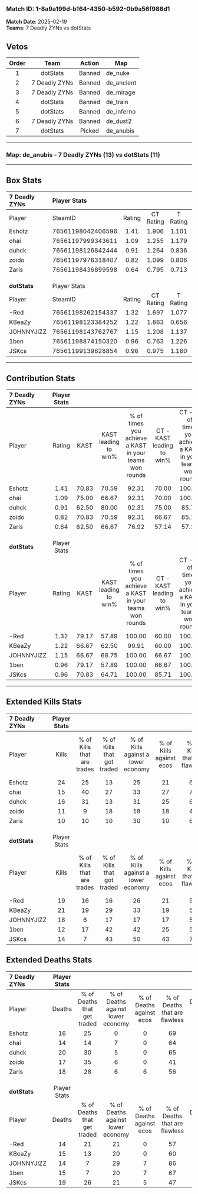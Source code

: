 ### Match ID: 1-8a9a199d-b164-4350-b592-0b9a56f986d1  
**Match Date**: 2025-02-19  
**Teams**: 7 Deadly ZYNs vs dotStats  

## Vetos  

| Order | Team | Action | Map |
| :---: | :--: | :----: | --- |
| 1 | dotStats | Banned | de_nuke |
| 2 | 7 Deadly ZYNs | Banned | de_ancient |
| 3 | 7 Deadly ZYNs | Banned | de_mirage |
| 4 | dotStats | Banned | de_train |
| 5 | dotStats | Banned | de_inferno |
| 6 | 7 Deadly ZYNs | Banned | de_dust2 |
| 7 | dotStats | Picked | de_anubis |

---  

### **Map**: de_anubis - 7 Deadly ZYNs (13) vs dotStats (11)  
---  

## Box Stats  

| **7 Deadly ZYNs** | Player Stats      |        |           |          |       |      |       |         |        |      |     |
| :- | :- | :-: | :-: | :-: | :-: | :-: | :-: | :-: | :-: | :-: | :-: |
| Player            | SteamID           | Rating | CT Rating | T Rating | KAST  | ADR  | Kills | Assists | Deaths | K/D  | HS% |
| Eshotz            | 76561198042406596 |  1.41  |   1.906   |  1.101   | 70.83 | 96.6 |  24   |    4    |   16   | 1.50 | 58  |
| ohai              | 76561197999343611 |  1.09  |   1.255   |  1.179   | 75.00 | 69.3 |  15   |    7    |   14   | 1.07 | 53  |
| duhck             | 76561198126842444 |  0.91  |   1.264   |  0.836   | 62.50 | 76.0 |  16   |    5    |   20   | 0.80 | 56  |
| zoido             | 76561197976318407 |  0.82  |   1.099   |  0.806   | 70.83 | 60.4 |  11   |    6    |   17   | 0.65 | 72  |
| Zaris             | 76561198436899598 |  0.64  |   0.795   |  0.713   | 62.50 | 46.2 |  10   |    4    |   18   | 0.56 | 80  |
|                   |                   |        |           |          |       |      |       |         |        |      |     |
|                   |                   |        |           |          |       |      |       |         |        |      |     |
|                   |                   |        |           |          |       |      |       |         |        |      |     |
| **dotStats**      | Player Stats      |        |           |          |       |      |       |         |        |      |     |
| Player            | SteamID           | Rating | CT Rating | T Rating | KAST  | ADR  | Kills | Assists | Deaths | K/D  | HS% |
| -Red              | 76561198262154337 |  1.32  |   1.697   |  1.077   | 79.17 | 88.3 |  19   |    6    |   14   | 1.36 | 68  |
| KBeaZy            | 76561198123384252 |  1.22  |   1.863   |  0.656   | 66.67 | 69.8 |  21   |    5    |   15   | 1.40 | 19  |
| JOHNNYJIZZ        | 76561198143762767 |  1.15  |   1.208   |  1.137   | 66.67 | 78.8 |  18   |    3    |   14   | 1.29 | 38  |
| 1ben              | 76561198874150320 |  0.96  |   0.763   |  1.226   | 79.17 | 62.7 |  12   |    6    |   15   | 0.80 | 50  |
| JSKcs             | 76561199139628854 |  0.96  |   0.975   |  1.160   | 70.83 | 80.7 |  14   |    9    |   19   | 0.74 | 21  |
---  

## Contribution Stats  

| **7 Deadly ZYNs** | Player Stats |       |                      |                                                        |                           |                                                             |                          |                                                            |
| :- | :-: | :-: | :-: | :-: | :-: | :-: | :-: | :-: |
| Player            |    Rating    | KAST  | KAST leading to win% | % of times you achieve a KAST in your teams won rounds | CT - KAST leading to win% | CT - % of times you achieve a KAST in your teams won rounds | T - KAST leading to win% | T - % of times you achieve a KAST in your teams won rounds |
| Eshotz            |     1.41     | 70.83 |        70.59         |                         92.31                          |           70.00           |                           100.00                            |          71.43           |                           83.33                            |
| ohai              |     1.09     | 75.00 |        66.67         |                         92.31                          |           70.00           |                           100.00                            |          62.50           |                           83.33                            |
| duhck             |     0.91     | 62.50 |        80.00         |                         92.31                          |           75.00           |                            85.71                            |          85.71           |                           100.00                           |
| zoido             |     0.82     | 70.83 |        70.59         |                         92.31                          |           66.67           |                            85.71                            |          75.00           |                           100.00                           |
| Zaris             |     0.64     | 62.50 |        66.67         |                         76.92                          |           57.14           |                            57.14                            |          75.00           |                           100.00                           |
|                   |              |       |                      |                                                        |                           |                                                             |                          |                                                            |
|                   |              |       |                      |                                                        |                           |                                                             |                          |                                                            |
|                   |              |       |                      |                                                        |                           |                                                             |                          |                                                            |
| **dotStats**      | Player Stats |       |                      |                                                        |                           |                                                             |                          |                                                            |
| Player            |    Rating    | KAST  | KAST leading to win% | % of times you achieve a KAST in your teams won rounds | CT - KAST leading to win% | CT - % of times you achieve a KAST in your teams won rounds | T - KAST leading to win% | T - % of times you achieve a KAST in your teams won rounds |
| -Red              |     1.32     | 79.17 |        57.89         |                         100.00                         |           60.00           |                           100.00                            |          55.56           |                           100.00                           |
| KBeaZy            |     1.22     | 66.67 |        62.50         |                         90.91                          |           60.00           |                           100.00                            |          66.67           |                           80.00                            |
| JOHNNYJIZZ        |     1.15     | 66.67 |        68.75         |                         100.00                         |           66.67           |                           100.00                            |          71.43           |                           100.00                           |
| 1ben              |     0.96     | 79.17 |        57.89         |                         100.00                         |           66.67           |                           100.00                            |          50.00           |                           100.00                           |
| JSKcs             |     0.96     | 70.83 |        64.71         |                         100.00                         |           85.71           |                           100.00                            |          50.00           |                           100.00                           |
---  

## Extended Kills Stats  

| **7 Deadly ZYNs** | Player Stats |                            |                            |                                    |                         |                              |                                 |                                       |                    |           |
| :- | :-: | :-: | :-: | :-: | :-: | :-: | :-: | :-: | :-: | :-: |
| Player            |    Kills     | % of Kills that are trades | % of Kills that got traded | % of Kills against a lower economy | % of Kills against ecos | % of Kills that are flawless | % of Kills that are close duels | % of Kills that are assisted by flash | Pistol Round Kills | AWP Kills |
| Eshotz            |      24      |             25             |             13             |                 25                 |           21            |              67              |                0                |                   4                   |         1          |     0     |
| ohai              |      15      |             40             |             27             |                 33                 |           27            |              73              |                0                |                   0                   |         1          |     1     |
| duhck             |      16      |             31             |             13             |                 31                 |           25            |              69              |                0                |                   6                   |         0          |     4     |
| zoido             |      11      |             9              |             18             |                 18                 |           18            |              45              |               18                |                   0                   |         0          |     0     |
| Zaris             |      10      |             10             |             10             |                 30                 |           10            |              60              |                0                |                   0                   |         0          |     0     |
|                   |              |                            |                            |                                    |                         |                              |                                 |                                       |                    |           |
|                   |              |                            |                            |                                    |                         |                              |                                 |                                       |                    |           |
|                   |              |                            |                            |                                    |                         |                              |                                 |                                       |                    |           |
| **dotStats**      | Player Stats |                            |                            |                                    |                         |                              |                                 |                                       |                    |           |
| Player            |    Kills     | % of Kills that are trades | % of Kills that got traded | % of Kills against a lower economy | % of Kills against ecos | % of Kills that are flawless | % of Kills that are close duels | % of Kills that are assisted by flash | Pistol Round Kills | AWP Kills |
| -Red              |      19      |             16             |             16             |                 26                 |           21            |              53              |               11                |                   5                   |         0          |     5     |
| KBeaZy            |      21      |             19             |             29             |                 33                 |           19            |              57              |                0                |                   0                   |         10         |     1     |
| JOHNNYJIZZ        |      18      |             6              |             17             |                 17                 |           17            |              56              |                0                |                   6                   |         0          |     0     |
| 1ben              |      12      |             17             |             42             |                 42                 |           25            |              58              |                0                |                   8                   |         1          |     1     |
| JSKcs             |      14      |             7              |             43             |                 50                 |           43            |              71              |                7                |                   7                   |         0          |     0     |
## Extended Deaths Stats  

| **7 Deadly ZYNs** | Player Stats |                             |                                   |                          |                               |                            |                           |               |
| :- | :-: | :-: | :-: | :-: | :-: | :-: | :-: | :-: |
| Player            |    Deaths    | % of Deaths that get traded | % of Deaths against lower economy | % of Deaths against ecos | % of Deaths that are flawless | % of Deaths that are close | % of Deaths while blinded | Deaths to AWP |
| Eshotz            |      16      |             25              |                 0                 |            0             |              69               |             0              |             6             |       0       |
| ohai              |      14      |             14              |                 7                 |            0             |              64               |             7              |             0             |       2       |
| duhck             |      20      |             30              |                 5                 |            0             |              65               |             0              |             5             |       4       |
| zoido             |      17      |             35              |                 6                 |            0             |              41               |             6              |            12             |       3       |
| Zaris             |      18      |             28              |                 6                 |            6             |              56               |             6              |             0             |       2       |
|                   |              |                             |                                   |                          |                               |                            |                           |               |
|                   |              |                             |                                   |                          |                               |                            |                           |               |
|                   |              |                             |                                   |                          |                               |                            |                           |               |
| **dotStats**      | Player Stats |                             |                                   |                          |                               |                            |                           |               |
| Player            |    Deaths    | % of Deaths that get traded | % of Deaths against lower economy | % of Deaths against ecos | % of Deaths that are flawless | % of Deaths that are close | % of Deaths while blinded | Deaths to AWP |
| -Red              |      14      |             21              |                21                 |            0             |              57               |             7              |             0             |       0       |
| KBeaZy            |      15      |             13              |                20                 |            0             |              60               |             0              |            13             |       1       |
| JOHNNYJIZZ        |      14      |              7              |                29                 |            7             |              86               |             0              |             0             |       0       |
| 1ben              |      15      |              7              |                20                 |            7             |              67               |             0              |             0             |       0       |
| JSKcs             |      19      |             26              |                21                 |            5             |              47               |             5              |             0             |       1       |
